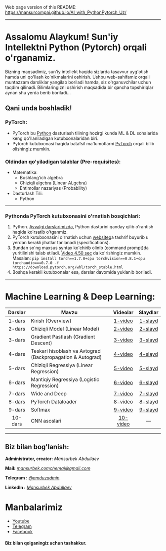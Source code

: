 Web page version of this README: https://mansurcompai.github.io/AI_with_PythonPytorch_Uz/

---
# Assalomu Alaykum! Sun'iy Intellektni Python (Pytorch) orqali o'rganamiz.

Bizning maqsadimiz, sun'iy intellekt haqida sizlarda tasavvur uyg'otish hamda uni qo'llash ko'nikmalarini oshirish.
Ushbu web-sahifamiz orqali muntazzam darsliklar yangilab boriladi hamda, siz o'rganuvchilar uchun taqdim qilinadi.
Bilimlaringizni oshirish maqsadida bir qancha topshiriqlar aynan shu yerda berib boriladi...

## Qani unda boshladik!

### PyTorch:

- PyTorch bu [Python](https://python.org) dasturlash tilining hozirgi kunda ML & DL sohalarida keng qo'llaniladigan kutubxonalaridan biri.
- Pytorch kutubxonasi haqida batafsil ma'lumotlarni [PyTorch](https://pytorch.org) orqali bilib olishingiz mumkin.

### Oldindan qo'yiladigan talablar (Pre-requisites):

- Matematika:
   - Boshlang'ich algebra
   - Chiziqli algebra (Linear ALgebra)
   - Ehtimollar nazariyas (Probability)
- Dasturlash Tili:
   - Python

---

### Pythonda PyTorch kutubxonasini o'rnatish bosqichlari:

1. Python. [Avvalgi darslarimizda](https://youtu.be/qM_AHgKI778), Python dasturini qanday qilib o'rantish haqida ko'rsatib o'tganmiz.
2. PyTorch kutubxonasini o'rnatish uchun [website](https://pytorch.org/get-started/locally/)ga tashrif buyurib u yerdan kerakli jihatlar tanlanadi (specifications).
3. Bundan so'ng maxsus syntax ko'chirib olinib (command prompt)da yuritilinishi talab etiladi. [Video 4.50 sec](https://youtu.be/9ViMu-YGvDM) da ko'rishingiz mumkin.
   Masalan:
   ````pip install torch==1.7.0+cpu torchvision==0.8.1+cpu torchaudio===0.7.0 -f https://download.pytorch.org/whl/torch_stable.html````
4. Boshqa kerakli kutubxonalar esa, darslar davomida yuklanib boriladi.

---

# Machine Learning & Deep Learning:

| Darslar | Mavzu | Videolar | Slaydlar |
|:-:|-|:-:|:-:|
| 1-dars | Kirish (Overview) | [1-video](https://youtu.be/19y92GtzFck) | [1-slayd](lecture_slides/1-Overview.pdf) |
| 2-dars | Chiziqli Model (Linear Model) | [2-video](https://youtu.be/VyC2j5zIsNI) | [2-slayd](lecture_slides/2-Linear-Model.pdf) |
| 3-dars | Gradient Pastlash (Gradient Descent) | [3-video](https://youtu.be/US41FuoLIZs) | [3-slayd](lecture_slides/3-Gradient-Descent.pdf) |
| 4-dars | Teskari hisoblash va Avtograd (Backpropagation & Autograd) | [4-video](https://youtu.be/to51-_wnugw) | [4-slayd](lecture_slides/4-Backpropagation%26Autograd.pdf) |
| 5-dars | Chiziqli Regressiya (Linear Regression) |[5-video](https://youtu.be/mQLyl_zj-dQ) |[5-slayd](lecture_slides/5-Linear-Regression.pdf)|
|6-dars | Mantiqiy Regressiya (Logistic Regression) | [6-video](https://youtu.be/ShOM_K9jjMc)  | [6-slayd](lecture_slides/6-Logistic-Regression.pdf) |
|7-dars| Wide and Deep | [7-video](https://youtu.be/cgWljGIYVxo)|[7-slayd](lecture_slides/7-Wide%26Deep.pdf)
|8-dars| PyTorch Dataloader | [8-video](https://youtu.be/2_Ne2u6vfyI) |[8-slayd](lecture_slides/8-PyTorch-DataLoader.pdf)
|9-dars| Softmax |[9-video](https://youtu.be/teSlBo3-RIM) | [9-slayd](lecture_slides/9-Softmax.pdf)|
|10-dars| CNN asoslari | [10-video](https://youtu.be/HnhJ5rCqLdI)| — |

---

## Biz bilan bog'lanish:

**Administrator, creator:** *Mansurbek Abdullaev*

**Mail:** *[mansurbek.comchemai@gmail.com](mansurbek.comchemai@gmail.com)*

**Telegram :** [*@amduzadmin*](https://t.me/amduzadmin)

**Linkedln :** *[Mansurbek Abdullaev](https://www.linkedin.com/in/mansurbek-abdullayev-16635419a/)*


# **Manbalarimiz**
- [Youtube](https://youtube.com/channel/UC6c1Kd8aS6fdh_ZnyWygkUw) 
- [Telegram](https://t.me/python_ai_uz)
- [Facebook](https://www.facebook.com/groups/uzbekai)


#### Biz bilan qolganingiz uchun tashakkur.
